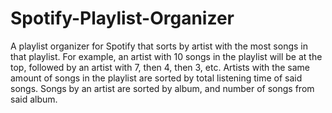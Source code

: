 # Spotify-Playlist-Organizer
A playlist organizer for Spotify that sorts by artist with the most songs in that playlist. For example, an artist with 10 songs in the playlist will be at the top, followed by an artist with 7, then 4, then 3, etc. Artists with the same amount of songs in the playlist are sorted by total listening time of said songs. Songs by an artist are sorted by album, and number of songs from said album.
